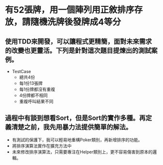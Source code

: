 ﻿# 有52張牌，用一個陣列用正敘排序存放，請隨機洗牌後發牌成4等分
## 使用TDD來開發，可以讓程式更精簡，面對未來需求的改變也更靈活。下列是針對這次題目提煉出的測試案例。
* TestCase
    * 總共4份
    * 每1份13張牌
    * 每1份牌都沒有重複
    * 4份牌都不相同
    * 重複呼叫結果不同
    
## 過程中有談到想看Sort，但是Sort的實作多種。再定義清楚之前，我先用暴力法提供簡單的解法。
* 有測試的保護下，我可以輕易地重構Poker類別，再新增排序的功能。
* 將排序演算法實作在擴充方法中
* 未來修改排序演算法，只需要專注在Helper類別上，更不容易傷害到原本的邏輯。
